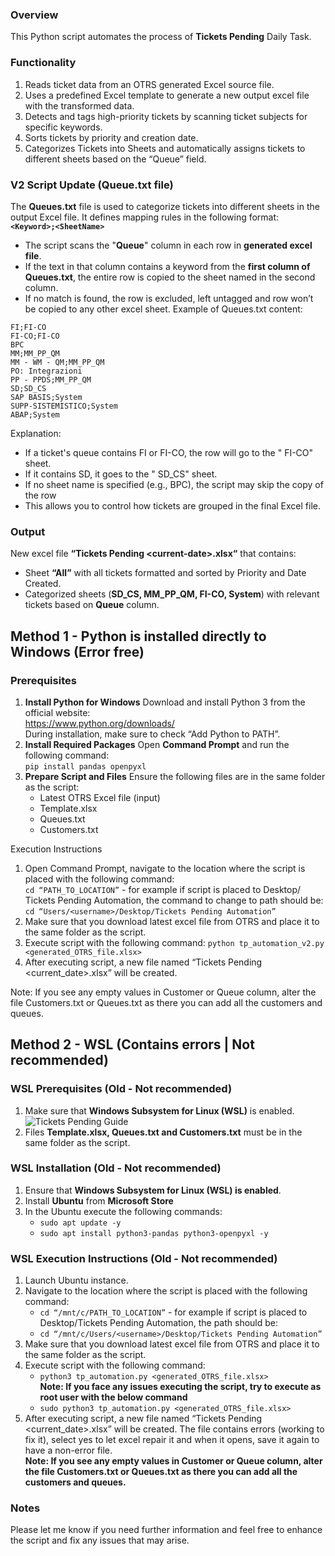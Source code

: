 ### Overview
This Python script automates the process of **Tickets Pending** Daily Task.
### Functionality
1.  Reads ticket data from an OTRS generated Excel source file.
2.  Uses a predefined Excel template to generate a new output excel file with the transformed data.
3.  Detects and tags high-priority tickets by scanning ticket subjects for specific keywords.
4.  Sorts tickets by priority and creation date.
5.  Categorizes Tickets into Sheets and automatically assigns tickets to different sheets based on the “Queue” field.
### V2 Script Update (Queue.txt file)
The **Queues.txt** file is used to categorize tickets into different sheets in the output Excel file. It defines mapping rules in the following format:
**`<Keyword>;<SheetName>`**
+	The script scans the "**Queue**" column in each row in **generated excel file**.
+	If the text in that column contains a keyword from the **first column of Queues.txt**, the entire row is copied to the sheet named in the second column.
+	If no match is found, the row is excluded, left untagged and row won’t be copied to any other excel sheet.
Example of Queues.txt content:
```
FI;FI-CO
FI-CO;FI-CO
BPC
MM;MM_PP_QM
MM - WM - QM;MM_PP_QM
PO: Integrazioni
PP - PPDS;MM_PP_QM
SD;SD_CS
SAP BASIS;System
SUPP-SISTEMISTICO;System
ABAP;System
```
Explanation:
+	If a ticket's queue contains FI or FI-CO, the row will go to the " FI-CO" sheet.
+	If it contains SD, it goes to the " SD_CS" sheet.
+	If no sheet name is specified (e.g., BPC), the script may skip the copy of the row
+	This allows you to control how tickets are grouped in the final Excel file.
### Output
New excel file **“Tickets Pending \<current-date\>.xlsx“** that contains:
-  Sheet **“All”** with all tickets formatted and sorted by Priority and Date Created.
-  Categorized sheets (**SD_CS, MM_PP_QM, FI-CO, System**) with relevant tickets based on **Queue** column.
## Method 1 - Python is installed directly to Windows (Error free)
### Prerequisites
1.  **Install Python for Windows**
Download and install Python 3 from the official website:\
https://www.python.org/downloads/ \
During installation, make sure to check “Add Python to PATH”.
2.	**Install Required Packages**
Open **Command Prompt** and run the following command:\
`pip install pandas openpyxl`
3.	**Prepare Script and Files**
Ensure the following files are in the same folder as the script:
    +	Latest OTRS Excel file (input)
    +	Template.xlsx
    +	Queues.txt
    +	Customers.txt

Execution Instructions
1.	Open Command Prompt, navigate to the location where the script is placed with the following command:\
    `cd “PATH_TO_LOCATION”` - for example if script is placed to Desktop/ Tickets Pending Automation, the command to change to path should be:\
    `cd “Users/<username>/Desktop/Tickets Pending Automation”`
2.	Make sure that you download latest excel file from OTRS and place it to the same folder as the script. 
3.	Execute script with the following command:
    `python tp_automation_v2.py <generated_OTRS_file.xlsx>`
4.	After executing script, a new file named “Tickets Pending <current_date>.xlsx” will be created.

Note: If you see any empty values in Customer or Queue column, alter the file Customers.txt or Queues.txt as there you can add all the customers and queues. 
## Method 2 - WSL (Contains errors | Not recommended)
### WSL Prerequisites (Old - Not recommended)
1.  Make sure that **Windows Subsystem for Linux (WSL)** is enabled.
![Tickets Pending Guide](https://github.com/user-attachments/assets/efdf29e6-8043-47d3-aa99-29b6e1d3dde9)
2.  Files **Template.xlsx, Queues.txt and Customers.txt** must be in the same folder as the script.
### WSL Installation (Old - Not recommended)
1.  Ensure that **Windows Subsystem for Linux (WSL) is enabled**.
2.  Install **Ubuntu** from **Microsoft Store**
3.  In the Ubuntu execute the following commands:
    -  `sudo apt update -y`
    -  `sudo apt install python3-pandas python3-openpyxl -y`
### WSL Execution Instructions (Old - Not recommended)
1.  Launch Ubuntu instance.
2.  Navigate to the location where the script is placed with the following command:
    +  `cd “/mnt/c/PATH_TO_LOCATION”` - for example if script is placed to Desktop/Tickets Pending Automation, the path should be:
    +  `cd “/mnt/c/Users/<username>/Desktop/Tickets Pending Automation”`
3.  Make sure that you download latest excel file from OTRS and place it to the same folder as the script.
4.  Execute script with the following command:
    +  `python3 tp_automation.py <generated_OTRS_file.xlsx>`\
**Note: If you face any issues executing the script, try to execute as root user with the below command**
    +  `sudo python3 tp_automation.py <generated_OTRS_file.xlsx>`
5.  After executing script, a new file named “Tickets Pending <current_date>.xlsx” will be created. The file contains errors (working to fix it), select yes to let excel repair it and when it opens, save it again to have a non-error file.\
**Note: If you see any empty values in Customer or Queue column, alter the file Customers.txt or Queues.txt as there you can add all the customers and queues.**
### Notes
Please let me know if you need further information and feel free to enhance the script and fix any issues that may arise.
